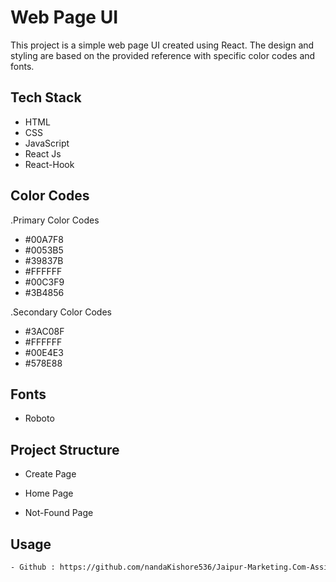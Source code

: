 # Web Page UI

This project is a simple web page UI created using React. The design and styling are based on the provided reference with specific color codes and fonts.

## Tech Stack

- HTML
- CSS
- JavaScript
- React Js
- React-Hook

## Color Codes

.Primary Color Codes

- #00A7F8
- #0053B5
- #39837B
- #FFFFFF
- #00C3F9
- #3B4856

.Secondary Color Codes

- #3AC08F
- #FFFFFF
- #00E4E3
- #578E88

## Fonts

- Roboto

## Project Structure

- Create Page

- Home Page

- Not-Found Page

## Usage
  ```bash
 - Github : https://github.com/nandaKishore536/Jaipur-Marketing.Com-Assigment-
  ```
